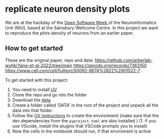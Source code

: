 # replicate neuron density plots
We are at the hackday of the [Open Software Week ](https://neuroinformatics.dev/open-software-week/) of the Neuroinformatics Unit (NIU), based at the Sainsbury Wellcome Centre.  In this project we want to reproduce the plots density of neurons from an earlier paper.

## How to get started

These are the original paper, repo and data:
https://github.com/arberlab-wyhk/Yang-et-al-2022/tree/main
https://zenodo.org/records/7363150
https://www.cell.com/cell/fulltext/S0092-8674%2822%2901522-7

To get started with this project:
1. You need to install [UV](https://docs.astral.sh/uv/getting-started/installation/)
1. Clone the repo and go into the folder
1. Download the [data](https://zenodo.org/records/7363150)
1. Create a folder called 'DATA' in the root of the project and unpack all the data into that folder.
1. Follow the [UV instructions](https://docs.astral.sh/uv/pip/environments/) to create the environment (make sure that the dev dependencies from the `pyproject.toml` are also installed )
(1. if you use VScode, install the plugins that VSCode prompts you to install)
1. Now the cells in the notebook should run, if that enviroment is active

